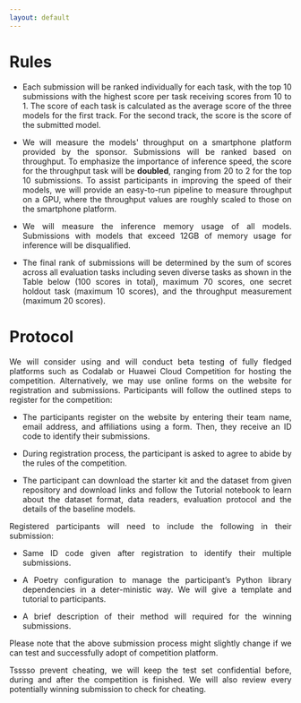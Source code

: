 ```yaml
---
layout: default
---
```


# Rules

* <p style='text-align: justify;'> Each submission will be ranked individually for each task, with the top 10 submissions with the highest score per task receiving scores from 10 to 1. The score of each task is calculated as the average score of the three models for the first track. For the second track, the score is the score of the submitted model. </p>

* <p style='text-align: justify;'> We will measure the models' throughput on a smartphone platform provided by the sponsor. Submissions will be ranked based on throughput. To emphasize the importance of inference speed, the score for the throughput task will be <b>doubled</b>, ranging from 20 to 2 for the top 10 submissions. To assist participants in improving the speed of their models, we will provide an easy-to-run pipeline to measure throughput on a GPU, where the throughput values are roughly scaled to those on the smartphone platform.</p>

* <p style='text-align: justify;'> We will measure the inference memory usage of all models. Submissions with models that exceed 12GB of memory usage for inference will be disqualified.</p>

* <p style='text-align: justify;'> The final rank of submissions will be determined by the sum of scores across all evaluation tasks including seven diverse tasks as shown in the Table below (100 scores in total), maximum 70 scores, one secret holdout task (maximum 10 scores), and the throughput measurement (maximum 20 scores). </p>

# Protocol

<p style='text-align: justify;'> We will consider using and will conduct beta testing of fully fledged platforms such as Codalab or Huawei Cloud Competition for hosting the competition. Alternatively, we may use online forms on the website for registration and submissions. Participants will follow the outlined steps to register for the competition: </p>

* <p style='text-align: justify;'> The participants register on the website by entering their team name, email address, and affiliations using a form. Then, they receive an ID code to identify their submissions. </p>

* <p style='text-align: justify;'> During registration process, the participant is asked to agree to abide by the rules of the competition. </p>

* <p style='text-align: justify;'> The participant can download the starter kit and the dataset from given repository and download links and follow the Tutorial notebook to learn about the dataset format, data readers, evaluation protocol and the details of the baseline models. </p>

<p style='text-align: justify;'> Registered participants will need to include the following in their submission:  </p>
  
* <p style='text-align: justify;'> Same ID code given after registration to identify their multiple submissions. </p>

* <p style='text-align: justify;'> A Poetry configuration to manage the participant’s Python library dependencies in a deter-ministic way. We will give a template and tutorial to participants. </p>

* <p style='text-align: justify;'> A brief description of their method will required for the winning submissions. </p>

<p style='text-align: justify;'> Please note that the above submission process might slightly change if we can test and successfully adopt of competition platform. </p>

<p style='text-align: justify;'> Tsssso prevent cheating, we will keep the test set confidential before, during and after the competition is finished. We will also review every potentially winning submission to check for cheating. </p>
